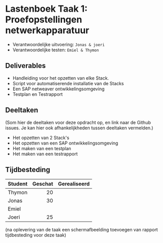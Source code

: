 # Lastenboek Taak 1: Proefopstellingen netwerkapparatuur

* Verantwoordelijke uitvoering: `Jonas & joeri`
* Verantwoordelijke testen: `Emiel & Thymon`

## Deliverables

* Handleiding voor het opzetten van elke Stack.
* Script voor automatiserende installatie van de Stacks
* Een SAP netweaver ontwikkelingsomgeving
* Testplan en Testrapport

## Deeltaken

(Som hier de deeltaken voor deze opdracht op, en link naar de Github issues. Je kan hier ook afhankelijkheden tussen deeltaken vermelden.)

* Het opzetten van 2 Stack's
* Het opzetten van een SAP ontwikkelingsomgeving
* Het maken van een testplan
* Het maken van een testrapport


## Tijdbesteding

| Student  | Geschat | Gerealiseerd |
| :---     |    ---: |         ---: |
| Thymon   |    20   |              |
| Jonas    |   30   |              |
| Emiel    |        |              |
| Joeri    |   25    |              |

(na oplevering van de taak een schermafbeelding toevoegen van rapport tijdbesteding voor deze taak)
